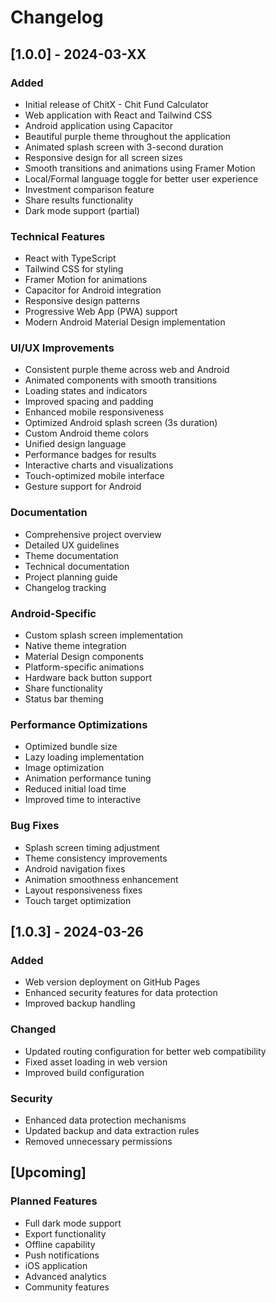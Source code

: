 # Changelog

## [1.0.0] - 2024-03-XX

### Added
- Initial release of ChitX - Chit Fund Calculator
- Web application with React and Tailwind CSS
- Android application using Capacitor
- Beautiful purple theme throughout the application
- Animated splash screen with 3-second duration
- Responsive design for all screen sizes
- Smooth transitions and animations using Framer Motion
- Local/Formal language toggle for better user experience
- Investment comparison feature
- Share results functionality
- Dark mode support (partial)

### Technical Features
- React with TypeScript
- Tailwind CSS for styling
- Framer Motion for animations
- Capacitor for Android integration
- Responsive design patterns
- Progressive Web App (PWA) support
- Modern Android Material Design implementation

### UI/UX Improvements
- Consistent purple theme across web and Android
- Animated components with smooth transitions
- Loading states and indicators
- Improved spacing and padding
- Enhanced mobile responsiveness
- Optimized Android splash screen (3s duration)
- Custom Android theme colors
- Unified design language
- Performance badges for results
- Interactive charts and visualizations
- Touch-optimized mobile interface
- Gesture support for Android

### Documentation
- Comprehensive project overview
- Detailed UX guidelines
- Theme documentation
- Technical documentation
- Project planning guide
- Changelog tracking

### Android-Specific
- Custom splash screen implementation
- Native theme integration
- Material Design components
- Platform-specific animations
- Hardware back button support
- Share functionality
- Status bar theming

### Performance Optimizations
- Optimized bundle size
- Lazy loading implementation
- Image optimization
- Animation performance tuning
- Reduced initial load time
- Improved time to interactive

### Bug Fixes
- Splash screen timing adjustment
- Theme consistency improvements
- Android navigation fixes
- Animation smoothness enhancement
- Layout responsiveness fixes
- Touch target optimization

## [1.0.3] - 2024-03-26

### Added
- Web version deployment on GitHub Pages
- Enhanced security features for data protection
- Improved backup handling

### Changed
- Updated routing configuration for better web compatibility
- Fixed asset loading in web version
- Improved build configuration

### Security
- Enhanced data protection mechanisms
- Updated backup and data extraction rules
- Removed unnecessary permissions

## [Upcoming]

### Planned Features
- Full dark mode support
- Export functionality
- Offline capability
- Push notifications
- iOS application
- Advanced analytics
- Community features 
